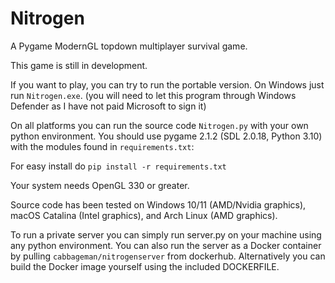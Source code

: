 # Nitrogen
A Pygame ModernGL topdown multiplayer survival game.

This game is still in development.

If you want to play, you can try to run the portable version.
On Windows just run `Nitrogen.exe`. 
(you will need to let this program through Windows Defender as I have not paid Microsoft to sign it)

On all platforms you can run the source code `Nitrogen.py` with your own python environment.
You should use pygame 2.1.2 (SDL 2.0.18, Python 3.10) with the modules found in `requirements.txt`:

For easy install do `pip install -r requirements.txt`

Your system needs OpenGL 330 or greater.

Source code has been tested on Windows 10/11 (AMD/Nvidia graphics), macOS Catalina (Intel graphics), and Arch Linux (AMD graphics).

To run a private server you can simply run server.py on your machine using any python environment.
You can also run the server as a Docker container by pulling `cabbageman/nitrogenserver` from dockerhub.
Alternatively you can build the Docker image yourself using the included DOCKERFILE.
